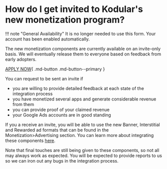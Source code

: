 # How do I get invited to Kodular's new monetization program?

!!! note "General Availability"
    It is no longer needed to use this form. Your account has been enabled automatically.

The new monetization components are currently available on an invite-only basis. We will eventually release them to
everyone based on feedback from early adopters.

[APPLY NOW](https://forms.gle/k38pJXezfY1p2BMq8){ .md-button .md-button--primary }

You can request to be sent an invite if

- you are willing to provide detailed feedback at each state of the integration process
- you have monetized several apps and generate considerable revenue from them
- you can provide proof of your claimed revenue
- your Google Ads accounts are in good standing

If you a receive an invite, you will be able to use the new Banner, Interstitial and Rewarded ad formats that can be
found in the Monetization>Advertising section. You can learn more about integrating these
components [here](getting-started.md).

Note that final touches are still being given to these components, so not all may always work as expected. You will be
expected to provide reports to us so we can iron out any bugs in the integration process.
